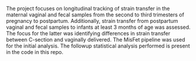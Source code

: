 The project focuses on longitudinal tracking of strain transfer in the maternal vaginal and fecal samples
from the second to third trimesters of pregnancy to postpartum. Additionally, strain transfer from postpartum vaginal and fecal samples to infants at least 3 months of age was assessed.
The focus for the latter was identifying differences in strain transfer between C-section and vaginally delivered.
The MisFet pipeline was used for the initial analysis. The followup statistical analysis performed is present in the code in this repo.
